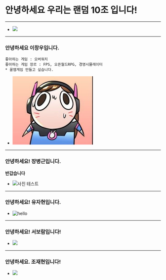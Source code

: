# 안녕하세요 우리는 랜덤 10조 입니다!
---
* <img src="https://img.sbs.co.kr/newsnet/etv/upload/2017/11/15/30000586054.jpg"></img>
---
### 안녕하세요 이창우입니다.
```
좋아하는 게임 : 오버워치
좋아하는 게임 장르 : FPS, 오픈월드RPG, 경영시뮬레이터
* 꿀잼게임 만들고 싶습니다.
```
* ![profileImage](./profileImage.jpg)

---
### 안녕하세요! 장병근입니다.
**반갑습니다**
* ![사진 테스트](https://r2.jjalbot.com/2023/03/_XmQZnhihZ.jpeg)

---
### 안녕하세요! 유자현입니다.
* <img src="https://c1.staticflickr.com/1/927/43073772131_9123677185_o.jpg" alt="hello"></img>

---
### 안녕하세요! 서보람입니다!
* <img src="https://i.pinimg.com/736x/30/d2/b4/30d2b4c3f26eb0f4e6d8f948cc3c25a2.jpg"></img>

---
### 안녕하세요. 조재현입니다!
* <img src="https://media0.giphy.com/media/v1.Y2lkPTc5MGI3NjExOWtwdWNhb3Y2bWRqMDRhMTQzcjJkc2lwbWduZm15bmRhMDBkbmVibiZlcD12MV9pbnRlcm5hbF9naWZfYnlfaWQmY3Q9Zw/vPuszmHgeWnIhTkSr5/giphy.gif"></img>

